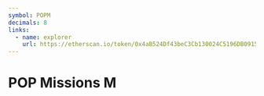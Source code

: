 ```yaml
---
symbol: POPM
decimals: 8
links:
  - name: explorer
    url: https://etherscan.io/token/0x4aB524Df43beC3Cb130024C5196DB0915c61F40c
---
```


# POP Missions M
